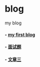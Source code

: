 # blog
my blog

#### - [my first blog](https://github.com/shucher/blog/issues/1)

#### - [面试题](https://github.com/shucher/blog/issues/2)

#### - [文章三](https://github.com/shucher/blog/wiki/%E6%96%87%E7%AB%A0%E4%B8%89)
